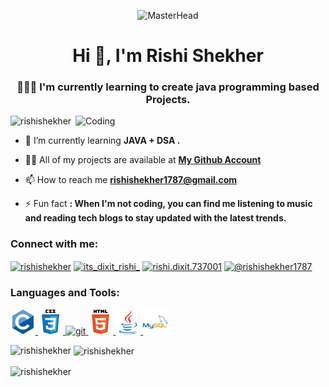 <p align="center">
  <img src="https://media3.giphy.com/media/v1.Y2lkPTc5MGI3NjExYWsyb3EyamhrbzUxOGUzNG9keGJ5MWVnaTJzcDA3NmhndW1xc3o1cyZlcD12MV9pbnRlcm5hbF9naWZfYnlfaWQmY3Q9Zw/WtTnAfZn6aVJfBzlN3/giphy.webp" alt="MasterHead" width="300" />
</p>

<h1 align="center">Hi 👋, I'm Rishi Shekher</h1>
<h3 align="center">👨🏽‍💻 I'm currently learning to create java programming based Projects.</h3>
<img align="right" alt="Coding" width="400" src="https://cdn.dribbble.com/users/1162077/screenshots/3848914/programmer.gif">

<p align="left"> <img src="https://komarev.com/ghpvc/?username=rishishekher&label=Profile%20views&color=0e75b6&style=flat" alt="rishishekher" /> </p>

- 🌱 I’m currently learning **JAVA + DSA .**

- 👨‍💻 All of my projects are available at <strong><a href="https://github.com/rishishekher?tab=repositories">My Github Account</a></strong></li>

- 📫 How to reach me **rishishekher1787@gmail.com**

- ⚡ Fun fact **:  When I'm not coding, you can find me listening to music and reading tech blogs to stay updated with the latest trends.**

<h3 align="left">Connect with me:</h3>
<p align="left">
<a href="https://www.linkedin.com/in/rishi-shekher-8003482b2/" target="blank"><img align="center" src="https://raw.githubusercontent.com/rahuldkjain/github-profile-readme-generator/master/src/images/icons/Social/linked-in-alt.svg" alt="rishishekher" height="30" width="40" /></a>
<a href="https://instagram.com/its_dixit_rishi_" target="blank"><img align="center" src="https://raw.githubusercontent.com/rahuldkjain/github-profile-readme-generator/master/src/images/icons/Social/instagram.svg" alt="its_dixit_rishi_" height="30" width="40" /></a>
<a href="https://www.facebook.com/rishi.dixit.737001" target="blank"><img align="center" src="https://raw.githubusercontent.com/rahuldkjain/github-profile-readme-generator/master/src/images/icons/Social/facebook.svg" alt="rishi.dixit.737001" height="30" width="40" /></a>
<a href="https://www.hackerrank.com/profile/rishishekher1787" target="blank"><img align="center" src="https://raw.githubusercontent.com/rahuldkjain/github-profile-readme-generator/master/src/images/icons/Social/hackerrank.svg" alt="@rishishekher1787" height="30" width="40" /></a>
</p>

<h3 align="left">Languages and Tools:</h3>
<p align="left"> <a href="https://www.cprogramming.com/" target="_blank" rel="noreferrer"> <img src="https://raw.githubusercontent.com/devicons/devicon/master/icons/c/c-original.svg" alt="c" width="40" height="40"/> </a> <a href="https://www.w3schools.com/css/" target="_blank" rel="noreferrer"> <img src="https://raw.githubusercontent.com/devicons/devicon/master/icons/css3/css3-original-wordmark.svg" alt="css3" width="40" height="40"/> </a> <a href="https://git-scm.com/" target="_blank" rel="noreferrer"> <img src="https://www.vectorlogo.zone/logos/git-scm/git-scm-icon.svg" alt="git" width="40" height="40"/> </a> <a href="https://www.w3.org/html/" target="_blank" rel="noreferrer"> <img src="https://raw.githubusercontent.com/devicons/devicon/master/icons/html5/html5-original-wordmark.svg" alt="html5" width="40" height="40"/> </a> <a href="https://www.java.com" target="_blank" rel="noreferrer"> <img src="https://raw.githubusercontent.com/devicons/devicon/master/icons/java/java-original.svg" alt="java" width="40" height="40"/> </a> <a href="https://www.mysql.com/" target="_blank" rel="noreferrer"> <img src="https://raw.githubusercontent.com/devicons/devicon/master/icons/mysql/mysql-original-wordmark.svg" alt="mysql" width="40" height="40"/> </a> </p>

<p><img align="left" src="https://github-readme-stats.vercel.app/api/top-langs?username=rishishekher&show_icons=true&locale=en&layout=compact" alt="rishishekher" /></p>

<p>&nbsp;<img align="center" src="https://github-readme-stats.vercel.app/api?username=rishishekher&show_icons=true&locale=en" alt="rishishekher" /></p>

<p><img align="center" src="https://github-readme-streak-stats.herokuapp.com/?user=rishishekher&" alt="rishishekher" /></p>

